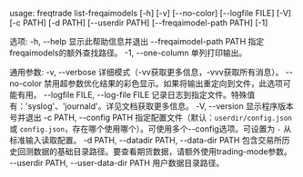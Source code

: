 usage: freqtrade list-freqaimodels [-h] [-v] [--no-color] [--logfile FILE]
                                   [-V] [-c PATH] [-d PATH] [--userdir PATH]
                                   [--freqaimodel-path PATH] [-1]

选项:
  -h, --help            显示此帮助信息并退出
  --freqaimodel-path PATH
                        指定freqaimodels的额外查找路径。
  -1, --one-column      单列打印输出。

通用参数:
  -v, --verbose         详细模式（-vv获取更多信息，-vvv获取所有消息）。
  --no-color            禁用超参数优化结果的彩色显示。如果将输出重定向到文件，此选项可能有用。
  --logfile FILE, --log-file FILE
                        记录日志到指定文件。特殊值有：'syslog'、'journald'。详见文档获取更多信息。
  -V, --version         显示程序版本号并退出
  -c PATH, --config PATH
                        指定配置文件（默认：`userdir/config.json` 或 `config.json`，存在哪个使用哪个）。可使用多个--config选项。可设置为 `-` 从标准输入读取配置。
  -d PATH, --datadir PATH, --data-dir PATH
                        包含交易所历史回测数据的基础目录路径。要查看期货数据，请额外使用trading-mode参数。
  --userdir PATH, --user-data-dir PATH
                        用户数据目录路径。